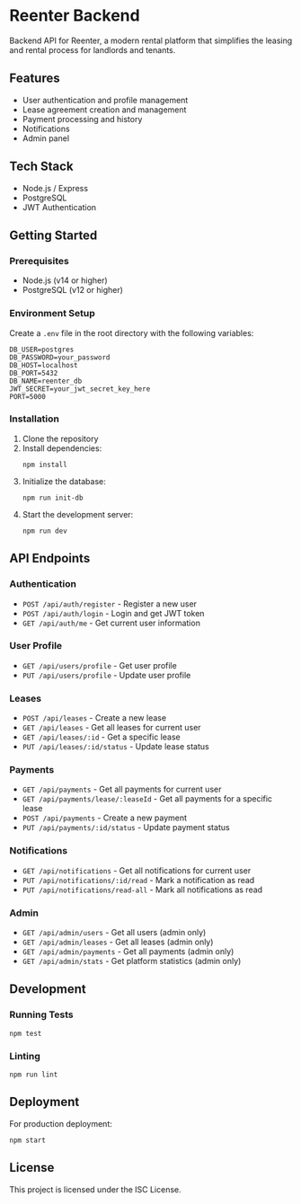 # Reenter Backend

Backend API for Reenter, a modern rental platform that simplifies the leasing and rental process for landlords and tenants.

## Features

- User authentication and profile management
- Lease agreement creation and management
- Payment processing and history
- Notifications
- Admin panel

## Tech Stack

- Node.js / Express
- PostgreSQL
- JWT Authentication

## Getting Started

### Prerequisites

- Node.js (v14 or higher)
- PostgreSQL (v12 or higher)

### Environment Setup

Create a `.env` file in the root directory with the following variables:

```
DB_USER=postgres
DB_PASSWORD=your_password
DB_HOST=localhost
DB_PORT=5432
DB_NAME=reenter_db
JWT_SECRET=your_jwt_secret_key_here
PORT=5000
```

### Installation

1. Clone the repository
2. Install dependencies:
   ```
   npm install
   ```
3. Initialize the database:
   ```
   npm run init-db
   ```
4. Start the development server:
   ```
   npm run dev
   ```

## API Endpoints

### Authentication

- `POST /api/auth/register` - Register a new user
- `POST /api/auth/login` - Login and get JWT token
- `GET /api/auth/me` - Get current user information

### User Profile

- `GET /api/users/profile` - Get user profile
- `PUT /api/users/profile` - Update user profile

### Leases

- `POST /api/leases` - Create a new lease
- `GET /api/leases` - Get all leases for current user
- `GET /api/leases/:id` - Get a specific lease
- `PUT /api/leases/:id/status` - Update lease status

### Payments

- `GET /api/payments` - Get all payments for current user
- `GET /api/payments/lease/:leaseId` - Get all payments for a specific lease
- `POST /api/payments` - Create a new payment
- `PUT /api/payments/:id/status` - Update payment status

### Notifications

- `GET /api/notifications` - Get all notifications for current user
- `PUT /api/notifications/:id/read` - Mark a notification as read
- `PUT /api/notifications/read-all` - Mark all notifications as read

### Admin

- `GET /api/admin/users` - Get all users (admin only)
- `GET /api/admin/leases` - Get all leases (admin only)
- `GET /api/admin/payments` - Get all payments (admin only)
- `GET /api/admin/stats` - Get platform statistics (admin only)

## Development

### Running Tests

```
npm test
```

### Linting

```
npm run lint
```

## Deployment

For production deployment:

```
npm start
```

## License

This project is licensed under the ISC License. 